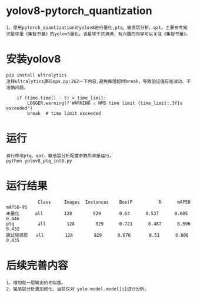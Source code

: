 # yolov8-pytorch_quantization

    1、使用pytorch_quantization对yolov8进行量化,ptq、敏感层分析、qat。主要参考知识星球里《集智书童》的yolov5量化，该星球干货满满，有兴趣的同学可以关注《集智书童》。

# 安装yolov8

    pip install ultralytics
    注释ultralytics源码ops.py:262一下内容,避免推理超时break，导致验证值存在波动、不准确问题。
```
    if (time.time() - t) > time_limit:
        LOGGER.warning(f'WARNING ⚠️ NMS time limit {time_limit:.3f}s exceeded')
        break  # time limit exceeded
```

# 运行

    自行修改ptq、qat、敏感层分析配置参数后直接运行。
    python yolov8_ptq_int8.py

# 运行结果

                Class     Images  Instances    Box(P          R      mAP50    mAP50-95
    未量化      all        128        929       0.64      0.537      0.605      0.446
    ptq         all        128        929      0.721      0.487      0.596      0.432
    跳过铭感层   all        128        929      0.676       0.51      0.606      0.435

# 后续完善内容

    1、增加每一层输出的相似度。
    2、铭感层分析更加细化，当前仅对 yolo.model.model[i]进行分析。
    
